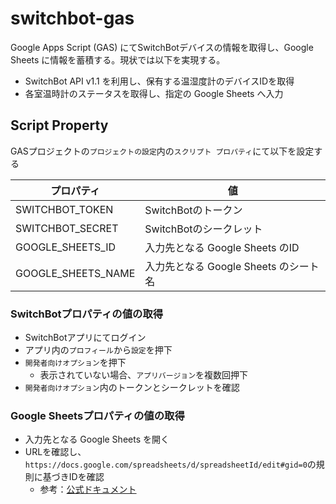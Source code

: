 # switchbot-gas

Google Apps Script (GAS) にてSwitchBotデバイスの情報を取得し、Google Sheets に情報を蓄積する。現状では以下を実現する。

* SwitchBot API v1.1 を利用し、保有する温湿度計のデバイスIDを取得
* 各室温時計のステータスを取得し、指定の Google Sheets へ入力

## Script Property

GASプロジェクトの`プロジェクトの設定`内の`スクリプト プロパティ`にて以下を設定する

| プロパティ | 値 | 
| ---- | ---- |
| SWITCHBOT_TOKEN | SwitchBotのトークン |
| SWITCHBOT_SECRET | SwitchBotのシークレット |
| GOOGLE_SHEETS_ID | 入力先となる Google Sheets のID |
| GOOGLE_SHEETS_NAME | 入力先となる Google Sheets のシート名 |

### SwitchBotプロパティの値の取得

* SwitchBotアプリにてログイン
* アプリ内の`プロフィール`から`設定`を押下
* `開発者向けオプション`を押下
  * 表示されていない場合、`アプリバージョン`を複数回押下
* `開発者向けオプション`内のトークンとシークレットを確認

### Google Sheetsプロパティの値の取得

* 入力先となる Google Sheets を開く
* URLを確認し、`https://docs.google.com/spreadsheets/d/spreadsheetId/edit#gid=0`の規則に基づきIDを確認
  * 参考：[公式ドキュメント](https://developers.google.com/sheets/api/guides/concepts?hl=ja)